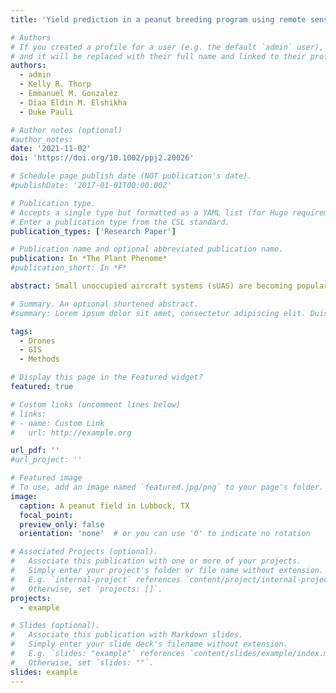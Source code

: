 ```yaml
---
title: 'Yield prediction in a peanut breeding program using remote sensing data and machine learning algorithms'

# Authors
# If you created a profile for a user (e.g. the default `admin` user), write the username (folder name) here
# and it will be replaced with their full name and linked to their profile.
authors:
  - admin
  - Kelly R. Thorp
  - Emmanuel M. Gonzalez
  - Diaa Eldin M. Elshikha
  - Duke Pauli

# Author notes (optional)
#author_notes:
date: '2021-11-02'
doi: 'https://doi.org/10.1002/ppj2.20026'

# Schedule page publish date (NOT publication's date).
#publishDate: '2017-01-01T00:00:00Z'

# Publication type.
# Accepts a single type but formatted as a YAML list (for Hugo requirements).
# Enter a publication type from the CSL standard.
publication_types: ['Research Paper']

# Publication name and optional abbreviated publication name.
publication: In *The Plant Phenome*
#publication_short: In *F*

abstract: Small unoccupied aircraft systems (sUAS) are becoming popular for mapping applications in agriculture, and photogrammetry software is available for developing orthorectified imagery and three-dimensional surface models. Ground control points (GCPs), which are objects or locations with known geographic coordinates, may be required for accurate image georeferencing. However, few studies have compared global position equipment among sUAS or investigated the effects of GCP number or arrangement on georeferencing accuracy. The objectives of this study were to evaluate numbers and configurations of GCPs for georeferencing sUAS-acquired images and determine the GCP requirements for sUAS with and without real-time kinematic (RTK) global positioning equipment. The effects of varying numbers and configurations of GCPs were investigated on both a 0.40-ha area the size of a typical plant breeding trial and a 64.7-ha area (i.e., a U.S. quarter section) the size of a typical agricultural production field. Results demonstrated that four GCPs placed at the corners of the breeding-scale field resulted in two-dimensional (2D) error of ±3 cm in the absence of RTK, with minimal improvements when including more GCPs. The orthomosaics from the RTK-equipped sUAS demonstrated improved 2D accuracy even without the use of GCPs, with a maximum mean error of 0.08 m. Four GCPs were found to be sufficient to reduce altitudinal (Z) error, with maximum mean error of only 0.05 and 1.98 m for the RTK and non-RTK flights, respectively, for the production-scale field. Thus, using four GCPs, RTK-equipped sUAS, or a combination will result in improved georeferencing for photogrammetry products.

# Summary. An optional shortened abstract.
#summary: Lorem ipsum dolor sit amet, consectetur adipiscing elit. Duis posuere tellus ac convallis placerat. Proin tincidunt magna sed ex sollicitudin #condimentum.

tags:
  - Drones
  - GIS
  - Methods

# Display this page in the Featured widget?
featured: true

# Custom links (uncomment lines below)
# links:
# - name: Custom Link
#   url: http://example.org

url_pdf: ''
#url_project: ''

# Featured image
# To use, add an image named `featured.jpg/png` to your page's folder.
image:
  caption: A peanut field in Lubbock, TX
  focal_point: 
  preview_only: false
  orientation: 'none'  # or you can use '0' to indicate no rotation

# Associated Projects (optional).
#   Associate this publication with one or more of your projects.
#   Simply enter your project's folder or file name without extension.
#   E.g. `internal-project` references `content/project/internal-project/index.md`.
#   Otherwise, set `projects: []`.
projects:
  - example

# Slides (optional).
#   Associate this publication with Markdown slides.
#   Simply enter your slide deck's filename without extension.
#   E.g. `slides: "example"` references `content/slides/example/index.md`.
#   Otherwise, set `slides: ""`.
slides: example
---
```

